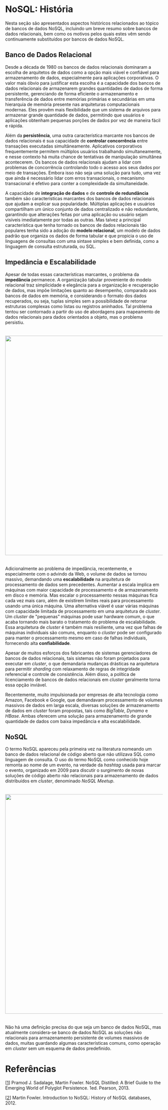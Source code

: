 # NoSQL: História

Nesta seção são apresentados aspectos históricos relacionados ao tópico de bancos de dados NoSQL, incluindo um breve resumo sobre bancos de dados relacionais, bem como os motivos pelos quais estes vêm sendo continuamente substituídos por bancos de dados NoSQL.

## Banco de Dados Relacional

Desde a década de 1980 os bancos de dados relacionais dominaram a escolha de arquitetos de dados como a opção mais viável e confiável para armazenamento de dados, especialmente para aplicações corporativas. O valor mais óbvio para justificar esta escolha é a capacidade dos bancos de dados relacionais de armazenarem grandes quantidades de dados de forma persistente, gerenciando de forma eficiente o armazenamento e transferência de dados entre memórias primárias e secundárias em uma hierarquia de memória presente nas arquiteturas computacionais modernas. Eles provêm mais flexibilidade que um sistema de arquivos para armazenar grande quantidade de dados, permitindo que usuários e aplicações obtenham pequenas porções de dados por vez de maneira fácil e rápida.

Além da **persistência**, uma outra característica marcante nos bancos de dados relacionais é sua capacidade de **controlar concorrência** entre transações executadas simultâneamente. Aplicativos corporativos frequentemente permitem múltiplos usuários trabalhando simultaneamente, e nesse contexto há muita chance de tentativas de manipulação simultânea acontecerem. Os bancos de dados relacionais ajudam a lidar com problemas de concorrência controlando todo o acesso aos seus dados por meio de transações. Embora isso não seja uma solução para tudo, uma vez que ainda é necessário lidar com erros transacionais, o mecanismo transacional é efetivo para conter a complexidade da simultaneidade.

A capacidade de **integração de dados** e de **controle de redundância** também são características marcantes dos bancos de dados relacionais que ajudam a explicar sua popularidade. Múltiplas aplicações e usuários compartilham um único conjunto de dados centralizado e não redundante, garantindo que alterações feitas por uma aplicação ou usuário sejam visíveis imediatamente por todas as outras. Mas talvez a principal característica que tenha tornado os bancos de dados relacionais tão populares tenha sido a adoção do **modelo relacional**, um modelo de dados padrão que organiza os dados de forma tabular e que propicia o uso de linguagens de consultas com uma sintaxe simples e bem definida, como a linguagem de consulta estruturada, ou SQL.

## Impedância e Escalabilidade

Apesar de todas essas características marcantes, o problema da **impedância** permanece. A organização tabular proveniente do modelo relacional traz simplicidade e elegância para a organização e recuperação de dados, mas impõe limitações quanto ao desempenho, comparado aos bancos de dados em memória, e considerando o formato dos dados recuperados, ou seja, tuplas simples sem a possibilidade de retornar estruturas complexas como listas ou registros aninhados. Tal problema tentou ser contornado a partir do uso de abordagens para mapeamento de dados relacionais para dados orientados a objeto, mas o problema persistiu.

<p align="center">
<img width="700" vspace="20" src="images/impedance.png">
</p>

Adicionalmente ao problema de impedância, recentemente, e especialmente com o advindo da Web, o volume de dados se tornou massivo, demandando uma **escalabilidade** na arquitetura de processamento de dados sem precedentes. Aumentar a escala implica em máquinas com maior capacidade de processamento e de armazenamento em disco e memória. Mas escalar o processamento nessas máquinas fica cada vez mais caro, além de existirem limites reais para processamento usando uma única máquina. Uma alternativa viável é usar várias máquinas com capacidade limitada de processamento em uma arquitetura de *cluster*. Um *cluster* de "pequenas" máquinas pode usar hardware comum, o que acaba tornando mais barato o tratamento do problema de escalabilidade. Essa arquitetura de *cluster* é também mais resiliente, uma vez que falhas de máquinas individuais são comuns, enquanto o *cluster* pode ser configurado para manter o processamento mesmo em caso de falhas individuais, fornecendo alta
**confiabilidade**.

Apesar de muitos esforços dos fabricantes de sistemas gerenciadores de bancos de dados relacionais, tais sistemas não foram projetados para executar em *cluster*, o que demandaria mudanças drásticas na arquitetura para permitir *sharding* com relaxamento de regras de integridade referencial e controle de consistência. Além disso, a política de licenciamento de bancos de dados relacionais em *cluster* geralmente torna essa opção inviável.

Recentemente, muito impulsionada por empresas de alta tecnologia como Amazon, Facebook e Google, que demandavam processamento de volumes massivos de dados em larga escala, diversas soluções de armazenamento de dados em *cluster* foram propostas, tais como *BigTable*, *Dynamo* e *HBase*. Ambas oferecem uma solução para armazenamento de grande quantidade de dados com baixa impedância e alta escalabilidade.

## NoSQL

O termo NoSQL apareceu pela primeira vez na literatura nomeando um banco de dados relacional de código aberto que não utilizava SQL como linguagem de consulta. O uso do termo NoSQL como conhecido hoje remonta ao nome de um evento, na verdade da *hashtag* usada para marcar o evento, organizado em 2009 para discutir o surgimento de novas soluções de código aberto não relacionais para armazenamento de dados distribuídos em *cluster*, denominado *NoSQL Meetup*.

<p align="center">
<img width="700" vspace="20" src="images/nosqlmeetup.png">
</p>

Não há uma definição precisa do que seja um banco de dados NoSQL, mas atualmente considera-se banco de dados NoSQL as soluções não relacionais para armazenamento persistente de volumes massivos de dados, muitas guardando algumas características comuns, como operação em *cluster* sem um esquema de dados predefinido.

# Refer&ecirc;ncias

<a name="Sadalage-2013-BOOK"></a>\[[1][1]\] Pramod J. Sadalage, Martin Fowler. NoSQL Distilled: A Brief Guide to the Emerging World of Polyglot Persistence. 1ed. Pearson, 2013.

<a name="Fowler-2012-VIDEO"></a>\[[2][2]\] Martin Fowler. Introduction to NoSQL: History of NoSQL databases, 2012.

[1]: https://doi.org/10.5555/2381014
[2]: https://www.youtube.com/watch?v=qI_g07C_Q5I&t=42s
